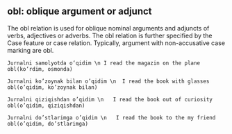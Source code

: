 ## obl: oblique argument or adjunct
The obl relation is used for oblique nominal arguments and adjuncts of verbs, adjectives or adverbs. The obl relation is further specified by the Case feature or case relation.
Typically, argument with non-accusative case marking are obl.
~~~ sdparse
Jurnalni samolyotda o‘qidim \n I read the magazin on the plane
obl(ko‘rdim, osmonda)
~~~
 ~~~ sdparse
Jurnalni ko’zoynak bilan o’qidim \n  I read the book with glasses
obl(o’qidim, ko’zoynak bilan)
~~~
 ~~~ sdparse
Jurnalni qiziqishdan o’qidim \n   I read the book out of curiosity
obl(o’qidim, qiziqishdan)
~~~
 ~~~ sdparse
Jurnalni do’stlarimga o’qidim \n   I read the book to the my friend
obl(o’qidim, do’stlarimga)
~~~

<!-- Interlanguage links updated Ne 5. května 2024, 18:21:35 CEST -->
